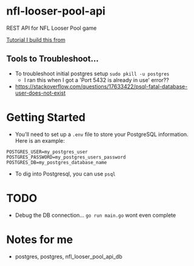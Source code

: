 # nfl-looser-pool-api
REST API for NFL Looser Pool game

[Tutorial I build this from](https://blog.logrocket.com/how-to-build-a-restful-api-with-docker-postgresql-and-go-chi/)

## Tools to Troubleshoot...
* To troubleshoot initial postgres setup ```sudo pkill -u postgres```
  * I ran this when I got a 'Port 5432 is already in use' error??
* https://stackoverflow.com/questions/17633422/psql-fatal-database-user-does-not-exist

# Getting Started

* You'll need to set up a ```.env``` file to store your PostgreSQL information. Here is an example:

```
POSTGRES_USER=my_postgres_user POSTGRES_PASSWORD=my_postgres_users_password POSTGRES_DB=my_postgres_database_name
```

* To dig into Postgresql, you can use ```psql```

# TODO

* Debug the DB connection... ```go run main.go``` wont even complete

# Notes for me

* postgres, postgres, nfl_looser_pool_api_db